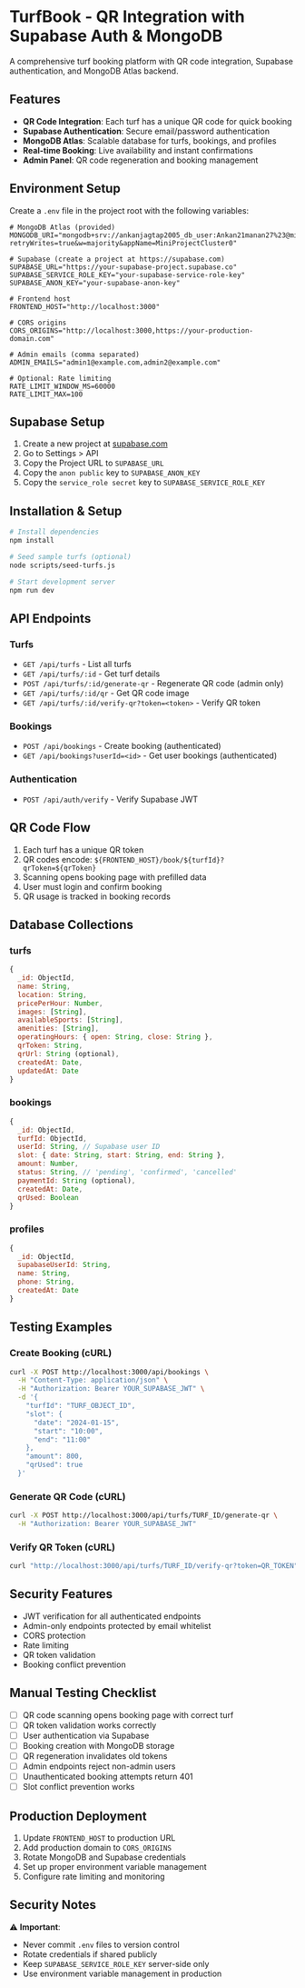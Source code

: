 # TurfBook - QR Integration with Supabase Auth & MongoDB

A comprehensive turf booking platform with QR code integration, Supabase authentication, and MongoDB Atlas backend.

## Features

- **QR Code Integration**: Each turf has a unique QR code for quick booking
- **Supabase Authentication**: Secure email/password authentication
- **MongoDB Atlas**: Scalable database for turfs, bookings, and profiles
- **Real-time Booking**: Live availability and instant confirmations
- **Admin Panel**: QR code regeneration and booking management

## Environment Setup

Create a `.env` file in the project root with the following variables:

```env
# MongoDB Atlas (provided)
MONGODB_URI="mongodb+srv://ankanjagtap2005_db_user:Ankan21manan27%23@miniprojectcluster0.h4ksaht.mongodb.net/?retryWrites=true&w=majority&appName=MiniProjectCluster0"

# Supabase (create a project at https://supabase.com)
SUPABASE_URL="https://your-supabase-project.supabase.co"
SUPABASE_SERVICE_ROLE_KEY="your-supabase-service-role-key"
SUPABASE_ANON_KEY="your-supabase-anon-key"

# Frontend host
FRONTEND_HOST="http://localhost:3000"

# CORS origins
CORS_ORIGINS="http://localhost:3000,https://your-production-domain.com"

# Admin emails (comma separated)
ADMIN_EMAILS="admin1@example.com,admin2@example.com"

# Optional: Rate limiting
RATE_LIMIT_WINDOW_MS=60000
RATE_LIMIT_MAX=100
```

## Supabase Setup

1. Create a new project at [supabase.com](https://supabase.com)
2. Go to Settings > API
3. Copy the Project URL to `SUPABASE_URL`
4. Copy the `anon public` key to `SUPABASE_ANON_KEY`
5. Copy the `service_role secret` key to `SUPABASE_SERVICE_ROLE_KEY`

## Installation & Setup

```bash
# Install dependencies
npm install

# Seed sample turfs (optional)
node scripts/seed-turfs.js

# Start development server
npm run dev
```

## API Endpoints

### Turfs
- `GET /api/turfs` - List all turfs
- `GET /api/turfs/:id` - Get turf details
- `POST /api/turfs/:id/generate-qr` - Regenerate QR code (admin only)
- `GET /api/turfs/:id/qr` - Get QR code image
- `GET /api/turfs/:id/verify-qr?token=<token>` - Verify QR token

### Bookings
- `POST /api/bookings` - Create booking (authenticated)
- `GET /api/bookings?userId=<id>` - Get user bookings (authenticated)

### Authentication
- `POST /api/auth/verify` - Verify Supabase JWT

## QR Code Flow

1. Each turf has a unique QR token
2. QR codes encode: `${FRONTEND_HOST}/book/${turfId}?qrToken=${qrToken}`
3. Scanning opens booking page with prefilled data
4. User must login and confirm booking
5. QR usage is tracked in booking records

## Database Collections

### turfs
```javascript
{
  _id: ObjectId,
  name: String,
  location: String,
  pricePerHour: Number,
  images: [String],
  availableSports: [String],
  amenities: [String],
  operatingHours: { open: String, close: String },
  qrToken: String,
  qrUrl: String (optional),
  createdAt: Date,
  updatedAt: Date
}
```

### bookings
```javascript
{
  _id: ObjectId,
  turfId: ObjectId,
  userId: String, // Supabase user ID
  slot: { date: String, start: String, end: String },
  amount: Number,
  status: String, // 'pending', 'confirmed', 'cancelled'
  paymentId: String (optional),
  createdAt: Date,
  qrUsed: Boolean
}
```

### profiles
```javascript
{
  _id: ObjectId,
  supabaseUserId: String,
  name: String,
  phone: String,
  createdAt: Date
}
```

## Testing Examples

### Create Booking (cURL)
```bash
curl -X POST http://localhost:3000/api/bookings \
  -H "Content-Type: application/json" \
  -H "Authorization: Bearer YOUR_SUPABASE_JWT" \
  -d '{
    "turfId": "TURF_OBJECT_ID",
    "slot": {
      "date": "2024-01-15",
      "start": "10:00",
      "end": "11:00"
    },
    "amount": 800,
    "qrUsed": true
  }'
```

### Generate QR Code (cURL)
```bash
curl -X POST http://localhost:3000/api/turfs/TURF_ID/generate-qr \
  -H "Authorization: Bearer YOUR_SUPABASE_JWT"
```

### Verify QR Token (cURL)
```bash
curl "http://localhost:3000/api/turfs/TURF_ID/verify-qr?token=QR_TOKEN"
```

## Security Features

- JWT verification for all authenticated endpoints
- Admin-only endpoints protected by email whitelist
- CORS protection
- Rate limiting
- QR token validation
- Booking conflict prevention

## Manual Testing Checklist

- [ ] QR code scanning opens booking page with correct turf
- [ ] QR token validation works correctly
- [ ] User authentication via Supabase
- [ ] Booking creation with MongoDB storage
- [ ] QR regeneration invalidates old tokens
- [ ] Admin endpoints reject non-admin users
- [ ] Unauthenticated booking attempts return 401
- [ ] Slot conflict prevention works

## Production Deployment

1. Update `FRONTEND_HOST` to production URL
2. Add production domain to `CORS_ORIGINS`
3. Rotate MongoDB and Supabase credentials
4. Set up proper environment variable management
5. Configure rate limiting and monitoring

## Security Notes

⚠️ **Important**: 
- Never commit `.env` files to version control
- Rotate credentials if shared publicly
- Keep `SUPABASE_SERVICE_ROLE_KEY` server-side only
- Use environment variable management in production